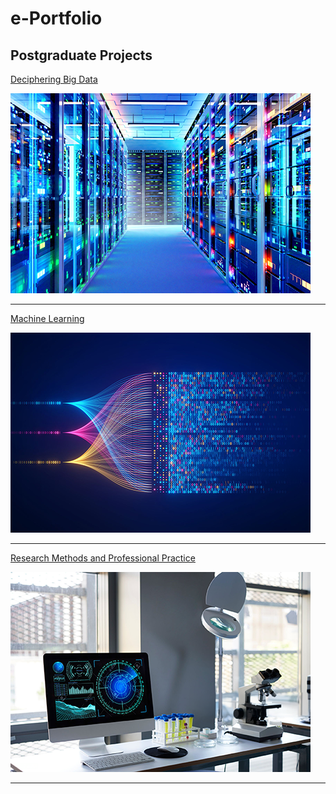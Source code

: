 # e-Portfolio

## Postgraduate Projects

[Deciphering Big Data](/sample_page)

<img src="images/Deciphering-Big-Data.png?raw=true"/>

---
[Machine Learning](/pdf/sample_presentation.pdf)

<img src="images/Machine-Learning.png?raw=true"/>

---
[Research Methods and Professional Practice](http://example.com/)

<img src="images/Research-Methods-and-Professional-Practice.png?raw=true"/>

---
<!--
### Category Name 2

[Project 1 Title](http://example.com/)
[Project 2 Title](http://example.com/)
[Project 3 Title](http://example.com/)
[Project 4 Title](http://example.com/)
[Project 5 Title](http://example.com/)

---
-->
